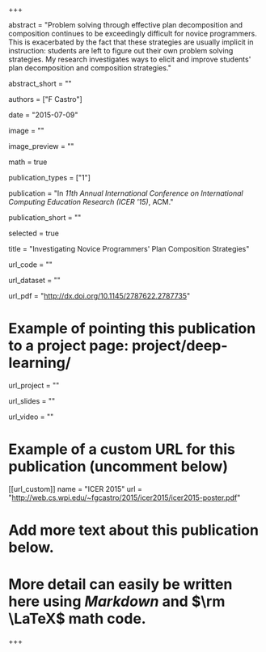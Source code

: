+++

abstract = "Problem solving through effective plan decomposition and composition continues to be exceedingly difficult for novice programmers. This is exacerbated by the fact that these strategies are usually implicit in instruction: students are left to figure out their own problem solving strategies. My research investigates ways to elicit and improve students' plan decomposition and composition strategies."

abstract_short = ""

authors = ["F Castro"]

date = "2015-07-09"

image = ""

image_preview = ""

math = true

publication_types = ["1"]

publication = "In *11th Annual International Conference on International Computing Education Research (ICER '15)*, ACM."

publication_short = ""

selected = true

title = "Investigating Novice Programmers' Plan Composition Strategies"

url_code = ""

url_dataset = ""

url_pdf = "http://dx.doi.org/10.1145/2787622.2787735"

# Example of pointing this publication to a project page: project/deep-learning/
url_project = ""

url_slides = ""

url_video = ""

# Example of a custom URL for this publication (uncomment below)
[[url_custom]]
name = "ICER 2015"
url = "http://web.cs.wpi.edu/~fgcastro/2015/icer2015/icer2015-poster.pdf"

# Add more text about this publication below.
# More detail can easily be written here using *Markdown* and $\rm \LaTeX$ math code.

+++
